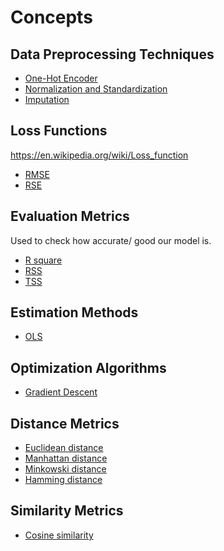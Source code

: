 # Concepts

## Data Preprocessing Techniques

- [One-Hot Encoder](./Explanations/One-Hot%20Encoder.md)
- [Normalization and Standardization](./Explanations/Normalization%20and%20Standardization.md)
- [Imputation]()

## Loss Functions

https://en.wikipedia.org/wiki/Loss_function

- [RMSE](./Explanations/RMSE.md)
- [RSE](./Explanations/RSE.md)


## Evaluation Metrics

Used to check how accurate/ good our model is.

- [R square](./Explanations/R-squared.md)
- [RSS](./Explanations/RSS.md)
- [TSS](./Explanations/TSS.md)


## Estimation Methods

- [OLS](./Explanations/OLS.md)


## Optimization Algorithms

- [Gradient Descent](./Explanations/Gradient%20Descent.md)

## Distance Metrics

- [Euclidean distance](./Explanations/Euclidean%20distance.md)
- [Manhattan distance](./Explanations/Manhattan%20distance.md)
- [Minkowski distance](./Explanations/Minkowski%20distance.md)
- [Hamming distance](./Explanations/Hamming%20distance.md)

## Similarity Metrics

- [Cosine similarity](./Explanations/Cosine%20similarity.md)
